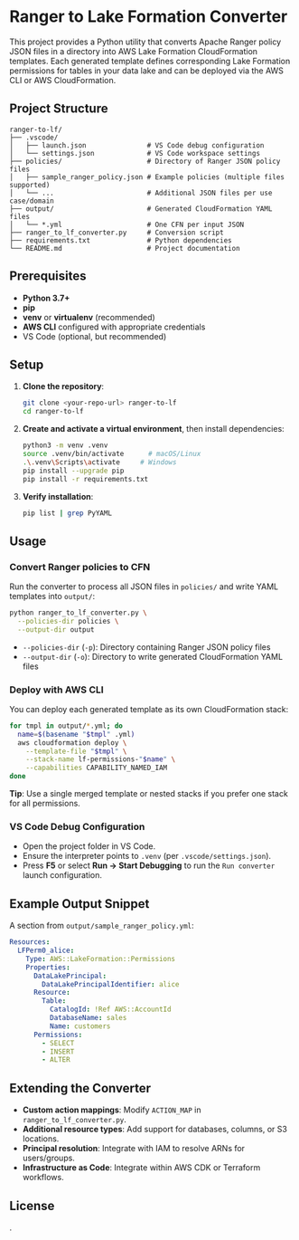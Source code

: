 # Ranger to Lake Formation Converter

This project provides a Python utility that converts Apache Ranger policy JSON files in a directory into AWS Lake Formation CloudFormation templates. Each generated template defines corresponding Lake Formation permissions for tables in your data lake and can be deployed via the AWS CLI or AWS CloudFormation.

## Project Structure

```
ranger-to-lf/
├── .vscode/
│   ├── launch.json               # VS Code debug configuration
│   └── settings.json             # VS Code workspace settings
├── policies/                     # Directory of Ranger JSON policy files
│   ├── sample_ranger_policy.json # Example policies (multiple files supported)
│   └── ...                       # Additional JSON files per use case/domain
├── output/                       # Generated CloudFormation YAML files
│   └── *.yml                     # One CFN per input JSON
├── ranger_to_lf_converter.py     # Conversion script
├── requirements.txt              # Python dependencies
└── README.md                     # Project documentation
```

## Prerequisites

* **Python 3.7+**
* **pip**
* **venv** or **virtualenv** (recommended)
* **AWS CLI** configured with appropriate credentials
* VS Code (optional, but recommended)

## Setup

1. **Clone the repository**:

   ```bash
   git clone <your-repo-url> ranger-to-lf
   cd ranger-to-lf
   ```

2. **Create and activate a virtual environment**, then install dependencies:

   ```bash
   python3 -m venv .venv
   source .venv/bin/activate      # macOS/Linux
   .\.venv\Scripts\activate     # Windows
   pip install --upgrade pip
   pip install -r requirements.txt
   ```

3. **Verify installation**:

   ```bash
   pip list | grep PyYAML
   ```

## Usage

### Convert Ranger policies to CFN

Run the converter to process all JSON files in `policies/` and write YAML templates into `output/`:

```bash
python ranger_to_lf_converter.py \
  --policies-dir policies \
  --output-dir output
```

* `--policies-dir` (`-p`): Directory containing Ranger JSON policy files
* `--output-dir` (`-o`): Directory to write generated CloudFormation YAML files

### Deploy with AWS CLI

You can deploy each generated template as its own CloudFormation stack:

```bash
for tmpl in output/*.yml; do
  name=$(basename "$tmpl" .yml)
  aws cloudformation deploy \
    --template-file "$tmpl" \
    --stack-name lf-permissions-"$name" \
    --capabilities CAPABILITY_NAMED_IAM
done
```

**Tip**: Use a single merged template or nested stacks if you prefer one stack for all permissions.

### VS Code Debug Configuration

* Open the project folder in VS Code.
* Ensure the interpreter points to `.venv` (per `.vscode/settings.json`).
* Press **F5** or select **Run → Start Debugging** to run the `Run converter` launch configuration.

## Example Output Snippet

A section from `output/sample_ranger_policy.yml`:

```yaml
Resources:
  LFPerm0_alice:
    Type: AWS::LakeFormation::Permissions
    Properties:
      DataLakePrincipal:
        DataLakePrincipalIdentifier: alice
      Resource:
        Table:
          CatalogId: !Ref AWS::AccountId
          DatabaseName: sales
          Name: customers
      Permissions:
        - SELECT
        - INSERT
        - ALTER
```

## Extending the Converter

* **Custom action mappings**: Modify `ACTION_MAP` in `ranger_to_lf_converter.py`.
* **Additional resource types**: Add support for databases, columns, or S3 locations.
* **Principal resolution**: Integrate with IAM to resolve ARNs for users/groups.
* **Infrastructure as Code**: Integrate within AWS CDK or Terraform workflows.

## License

.
